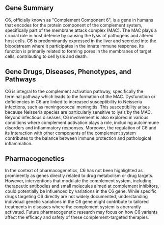 ## Gene Summary
C6, officially known as "Complement Component 6", is a gene in humans that encodes for the protein component of the complement system, specifically part of the membrane attack complex (MAC). The MAC plays a crucial role in host defense by causing the lysis of pathogens and altered host cells. C6 is predominantly expressed in the liver and secreted into the bloodstream where it participates in the innate immune response. Its function is primarily related to forming pores in the membranes of target cells, contributing to cell lysis and death.

## Gene Drugs, Diseases, Phenotypes, and Pathways
C6 is integral to the complement activation pathway, specifically the terminal pathway which leads to the formation of the MAC. Dysfunction or deficiencies in C6 are linked to increased susceptibility to Neisseria infections, such as meningococcal meningitis. This susceptibility arises because Neisseria species are particularly sensitive to lysis by the MAC. Beyond infectious diseases, C6 involvement is also explored in various conditions where complement activation plays a role, including autoimmune disorders and inflammatory responses. Moreover, the regulation of C6 and its interaction with other components of the complement system contributes to the balance between immune protection and pathological inflammation.

## Pharmacogenetics
In the context of pharmacogenetics, C6 has not been highlighted as prominently as genes directly related to drug metabolism or drug targets. However, interventions that modulate the complement system, including therapeutic antibodies and small molecules aimed at complement inhibitors, could potentially be influenced by variations in the C6 gene. While specific drugs targeting C6 directly are not widely documented, understanding individual genetic variations in the C6 gene might contribute to tailored treatments in diseases where the complement system is aberrantly activated. Future pharmacogenetic research may focus on how C6 variants affect the efficacy and safety of these complement-targeted therapies.